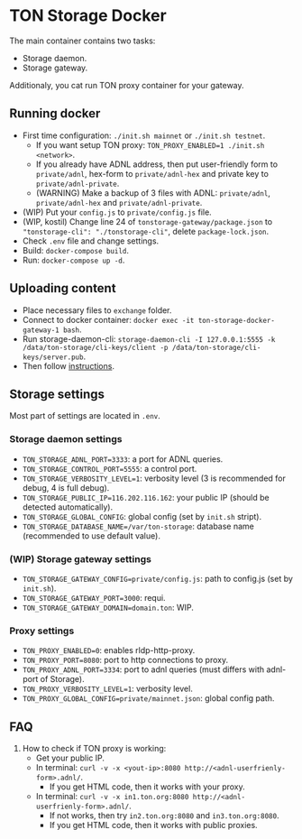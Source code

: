 # TON Storage Docker

The main container contains two tasks:
- Storage daemon.
- Storage gateway.

Additionaly, you cat run TON proxy container for your gateway.

## Running docker
* First time configuration: `./init.sh mainnet` or `./init.sh testnet`.
    * If you want setup TON proxy: `TON_PROXY_ENABLED=1 ./init.sh <network>`.
    * If you already have ADNL address, then put user-friendly form to `private/adnl`, hex-form to `private/adnl-hex` and private key to `private/adnl-private`.
    * (WARNING) Make a backup of 3 files with ADNL: `private/adnl`, `private/adnl-hex` and `private/adnl-private`.
* (WIP) Put your `config.js` to `private/config.js` file.
* (WIP, kostil) Change line 24 of `tonstorage-gateway/package.json` to `"tonstorage-cli": "./tonstorage-cli"`, delete `package-lock.json`.
* Check `.env` file and change settings.
* Build: `docker-compose build`.
* Run: `docker-compose up -d`.

## Uploading content

* Place necessary files to `exchange` folder.
* Connect to docker container: `docker exec -it ton-storage-docker-gateway-1 bash`.
* Run storage-daemon-cli: `storage-daemon-cli -I 127.0.0.1:5555 -k /data/ton-storage/cli-keys/client -p /data/ton-storage/cli-keys/server.pub`.
* Then follow [instructions](https://ton.org/docs/participate/ton-storage/storage-daemon#creating-a-bag-of-files).

## Storage settings
Most part of settings are located in `.env`.

### Storage daemon settings
* `TON_STORAGE_ADNL_PORT=3333`: a port for ADNL queries.
* `TON_STORAGE_CONTROL_PORT=5555`: a control port.
* `TON_STORAGE_VERBOSITY_LEVEL=1`: verbosity level (3 is recommended for debug, 4 is full debug).
* `TON_STORAGE_PUBLIC_IP=116.202.116.162`: your public IP (should be detected automatically).
* `TON_STORAGE_GLOBAL_CONFIG`: global config (set by `init.sh` stript).
* `TON_STORAGE_DATABASE_NAME=/var/ton-storage`: database name (recommended to use default value).

### (WIP) Storage gateway settings
* `TON_STORAGE_GATEWAY_CONFIG=private/config.js`: path to config.js (set by `init.sh`).
* `TON_STORAGE_GATEWAY_PORT=3000`: requi.
* `TON_STORAGE_GATEWAY_DOMAIN=domain.ton`: WIP.

### Proxy settings
* `TON_PROXY_ENABLED=0`: enables rldp-http-proxy.
* `TON_PROXY_PORT=8080`: port to http connections to proxy.
* `TON_PROXY_ADNL_PORT=3334`: port to adnl queries (must differs with adnl-port of Storage).
* `TON_PROXY_VERBOSITY_LEVEL=1`: verbosity level.
* `TON_PROXY_GLOBAL_CONFIG=private/mainnet.json`: global config path.


## FAQ
1. How to check if TON proxy is working:
    * Get your public IP.
    * In terminal: `curl -v -x <yout-ip>:8080 http://<adnl-userfrienly-form>.adnl/`.
        * If you get HTML code, then it works with your proxy.
    * In terminal: `curl -v -x in1.ton.org:8080 http://<adnl-userfrienly-form>.adnl/`.
        * If not works, then try `in2.ton.org:8080` and `in3.ton.org:8080`.
        * If you get HTML code, then it works with public proxies.
